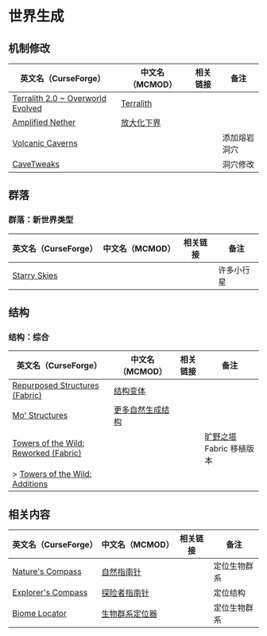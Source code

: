 # 世界生成

## 机制修改

| 英文名（CurseForge）                                                                        | 中文名（MCMOD）                                    | 相关链接 | 备注         |
| ------------------------------------------------------------------------------------------- | -------------------------------------------------- | -------- | ------------ |
| [Terralith 2.0 ~ Overworld Evolved](https://www.curseforge.com/minecraft/mc-mods/terralith) | [Terralith](https://www.mcmod.cn/class/4557.html)  |          |              |
| [Amplified Nether](https://www.curseforge.com/minecraft/mc-mods/amplified-nether)           | [放大化下界](https://www.mcmod.cn/class/5205.html) |          |              |
| [Volcanic Caverns](https://www.curseforge.com/minecraft/mc-mods/volcanic-caverns)           |                                                    |          | 添加熔岩洞穴 |
| [CaveTweaks](https://www.curseforge.com/minecraft/mc-mods/cavetweaks)                       |                                                    |          | 洞穴修改     |

## 群落

### 群落：新世界类型

| 英文名（CurseForge）                                                      | 中文名（MCMOD） | 相关链接 | 备注       |
| ------------------------------------------------------------------------- | --------------- | -------- | ---------- |
| [Starry Skies](https://www.curseforge.com/minecraft/mc-mods/starry-skies) |                 |          | 许多小行星 |

## 结构

### 结构：综合

| 英文名（CurseForge）                                                                                              | 中文名（MCMOD）                                          | 相关链接 | 备注                                                             |
| ----------------------------------------------------------------------------------------------------------------- | -------------------------------------------------------- | -------- | ---------------------------------------------------------------- |
| [Repurposed Structures (Fabric)](https://www.curseforge.com/minecraft/mc-mods/repurposed-structures-fabric)       | [结构变体](https://www.mcmod.cn/class/4518.html)         |          |                                                                  |
| [Mo' Structures](https://www.curseforge.com/minecraft/mc-mods/mo-structures)                                      | [更多自然生成结构](https://www.mcmod.cn/class/3485.html) |          |                                                                  |
| [Towers of the Wild: Reworked (Fabric)](https://www.curseforge.com/minecraft/mc-mods/towers-of-the-wild-reworked) |                                                          |          | [旷野之塔](https://www.mcmod.cn/class/2892.html) Fabric 移植版本 |
| > [Towers of the Wild: Additions](https://www.curseforge.com/minecraft/mc-mods/towers-of-the-wild-additions)      |                                                          |          |                                                                  |

## 相关内容

| 英文名（CurseForge）                                                                 | 中文名（MCMOD）                                        | 相关链接 | 备注         |
| ------------------------------------------------------------------------------------ | ------------------------------------------------------ | -------- | ------------ |
| [Nature's Compass](https://www.curseforge.com/minecraft/mc-mods/natures-compass)     | [自然指南针](https://www.mcmod.cn/class/754.html)      |          | 定位生物群系 |
| [Explorer's Compass](https://www.curseforge.com/minecraft/mc-mods/explorers-compass) | [探险者指南针](https://www.mcmod.cn/class/4395.html)   |          | 定位结构     |
| [Biome Locator](https://www.curseforge.com/minecraft/mc-mods/biome-locator)          | [生物群系定位器](https://www.mcmod.cn/class/4845.html) |          | 定位生物群系 |
